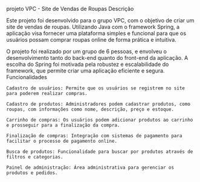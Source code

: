 projeto VPC - Site de Vendas de Roupas
Descrição

Este projeto foi desenvolvido para o grupo VPC, com o objetivo de criar um site de vendas de roupas. Utilizando Java com o framework Spring, a aplicação visa fornecer uma plataforma simples e funcional para que os usuários possam comprar roupas online de forma prática e intuitiva.

O projeto foi realizado por um grupo de 6 pessoas, e envolveu o desenvolvimento tanto do back-end quanto do front-end da aplicação. A escolha do Spring foi motivada pela robustez e escalabilidade do framework, que permite criar uma aplicação eficiente e segura.
Funcionalidades

    Cadastro de usuários: Permite que os usuários se registrem no site para poderem realizar compras.

    Cadastro de produtos: Administradores podem cadastrar produtos, como roupas, com informações como nome, descrição, preço e estoque.

    Carrinho de compras: Os usuários podem adicionar produtos ao carrinho e prosseguir para a finalização da compra.

    Finalização de compras: Integração com sistemas de pagamento para facilitar o processo de pagamento online.

    Busca de produtos: Funcionalidade para buscar por produtos através de filtros e categorias.

    Painel de administração: Área administrativa para gerenciar os produtos e pedidos.
